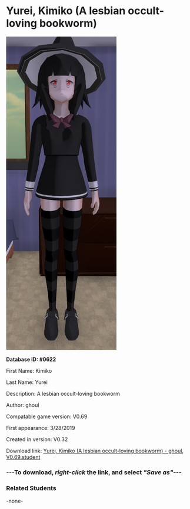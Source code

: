# Yurei, Kimiko (A lesbian occult-loving bookworm)

<img src="../../Files/Images/Yurei, Kimiko (A lesbian occult-loving bookworm).png" title="Yurei, Kimiko (A lesbian occult-loving bookworm) - ghoul, V0.69">

**Database ID: #0622**

First Name: Kimiko

Last Name: Yurei

Description: A lesbian occult-loving bookworm

Author: ghoul

Compatable game version: V0.69

First appearance: 3/28/2019

Created in version: V0.32

Download link: <a href="https://raw.githubusercontent.com/Arbiter1223/Daigaku-Gurashi-Custom-Students/master/Files/Student%20Files/Yurei%2C%20Kimiko%20(A%20lesbian%20occult-loving%20bookworm)%20-%20ghoul%2C%20V0.69.student">Yurei, Kimiko (A lesbian occult-loving bookworm) - ghoul, V0.69.student</a>

### ---**To download, _right-click_ the link, and select _"Save as"_**---

### Related Students

-none-
